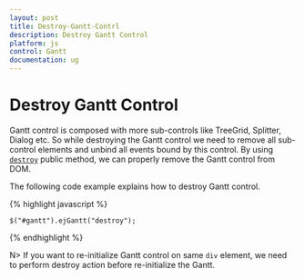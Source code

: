 ```yaml
---
layout: post
title: Destroy-Gantt-Contrl
description: Destroy Gantt Control
platform: js
control: Gantt
documentation: ug
---
```


# Destroy Gantt Control
Gantt control is composed with more sub-controls like TreeGrid, Splitter, Dialog etc. So while destroying the Gantt control we need to
remove all sub-control elements and unbind all events bound by this control. By using [`destroy`](/api/js/ejgantt#methods:destroy "destroy") public method, we can properly remove the Gantt control from DOM.

The following code example explains how to destroy Gantt control.

{% highlight javascript %}

    $("#gantt").ejGantt("destroy");

{% endhighlight %}

N> If you want to re-initialize Gantt control on same `div` element,
we need to perform destroy action before re-initialize the Gantt.




